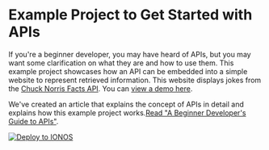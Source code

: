 # Example Project to Get Started with APIs

If you're a beginner developer, you may have heard of APIs, but you may want some clarification on what they are and how to use them. This example project showcases how an API can be embedded into a simple website to represent retrieved information. This website displays jokes from the [Chuck Norris Facts API](https://api.chucknorris.io/). You can [view a demo here](https://docs.ionos.space/blog/api-guide).

We've created an article that explains the concept of APIs in detail and explains how this example project works.[Read "A Beginner Developer's Guide to APIs"](https://docs.ionos.space/blog/api-guide). 

[![Deploy to IONOS](https://images.ionos.space/deploy-now-icons/deploy-to-ionos-btn.svg)](https://github.com/ionos-deploy-now/API-example-project)
